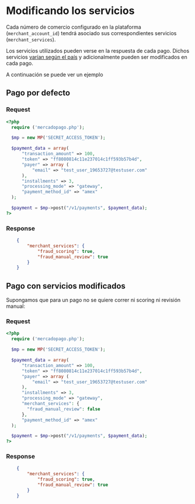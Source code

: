 # Modificando los servicios

Cada número de comercio configurado en la plataforma (`merchant_account_id`) tendrá asociado sus correspondientes servicios (`merchant_services`).

Los servicios utilizados pueden verse en la respuesta de cada pago. Dichos servicios [varían según el país](/guides/localization/gateway.es.md) y adicionalmente pueden ser modificados en cada pago.

A continuación se puede ver un ejemplo

## Pago por defecto

### Request

```php
<?php
  require ('mercadopago.php');

  $mp = new MP('SECRET_ACCESS_TOKEN');

  $payment_data = array(
      "transaction_amount" => 100,
      "token" => "ff8080814c11e237014c1ff593b57b4d",
      "payer" => array (
          "email" => "test_user_19653727@testuser.com"
      ),
      "installments" => 3,
      "processing_mode" => "gateway",
      "payment_method_id" => "amex"
  );

  $payment = $mp->post("/v1/payments", $payment_data);
?>
```

### Response

```json
	{
		"merchant_services": {
			"fraud_scoring": true,
			"fraud_manual_review": true
		}
	}
```

## Pago con servicios modificados

Supongamos que para un pago no se quiere correr ni scoring ni revisión manual:

### Request

```php
<?php
  require ('mercadopago.php');

  $mp = new MP('SECRET_ACCESS_TOKEN');

  $payment_data = array(
      "transaction_amount" => 100,
      "token" => "ff8080814c11e237014c1ff593b57b4d",
      "payer" => array (
          "email" => "test_user_19653727@testuser.com"
      ),
      "installments" => 3,
      "processing_mode" => "gateway",
      "merchant_services": {
      	"fraud_manual_review": false
      },
      "payment_method_id" => "amex"
  );

  $payment = $mp->post("/v1/payments", $payment_data);
?>
```

### Response

```json
	{
		"merchant_services": {
			"fraud_scoring": true,
			"fraud_manual_review": true
		}
	}
```
